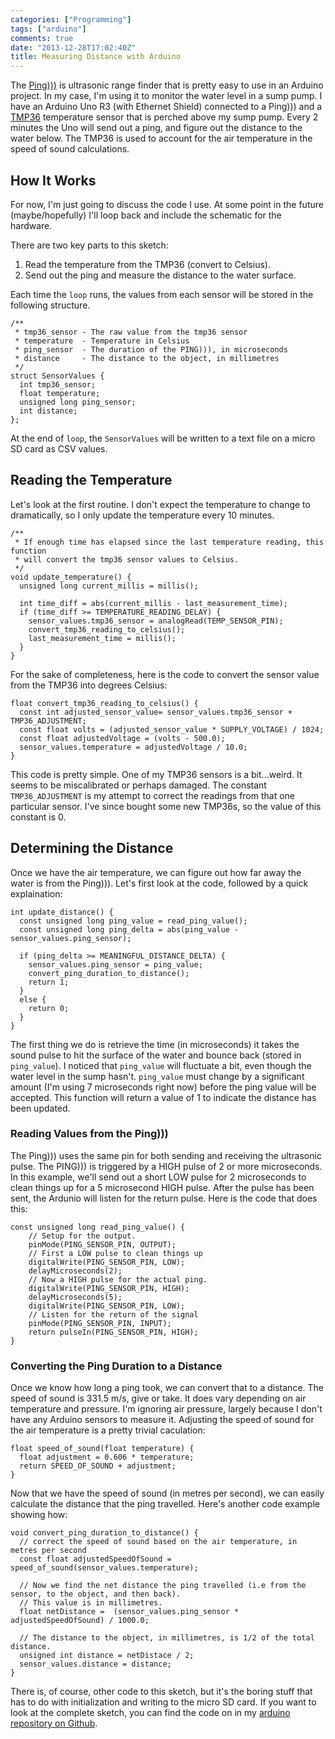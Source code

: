 ```yaml
---
categories: ["Programming"]
tags: ["arduino"]
comments: true
date: "2013-12-28T17:02:40Z"
title: Measuring Distance with Arduino
---
```


The [Ping)))](http://www.parallax.com/product/28015) is ultrasonic range finder that is pretty easy to use in an Arduino project. In my case, I'm using it to monitor the water level in a sump pump. I have an Arduino Uno R3 (with Ethernet Shield) connected to a Ping))) and a [TMP36](https://www.sparkfun.com/products/10988) temperature sensor that is perched above my sump pump. Every 2 minutes the Uno will send out a ping, and figure out the distance to the water below. The TMP36 is used to account for the air temperature in the speed of sound calculations.  

<!--more-->

How It Works
------------

For now, I'm just going to discuss the code I use. At some point in the future (maybe/hopefully) I'll loop back and include the schematic for the hardware.

There are two key parts to this sketch:

1. Read the temperature from the TMP36 (convert to Celsius).
2. Send out the ping and measure the distance to the water surface. 

Each time the `loop` runs, the values from each sensor will be stored in the following structure. 

    /**
     * tmp36_sensor - The raw value from the tmp36 sensor
     * temperature  - Temperature in Celsius
     * ping_sensor  - The duration of the PING))), in microseconds
     * distance     - The distance to the object, in millimetres
     */
    struct SensorValues {
      int tmp36_sensor;                                   
      float temperature;                                  
      unsigned long ping_sensor;                          
      int distance;                                       
    };

At the end of `loop`, the `SensorValues` will be written to a text file on a micro SD card as CSV values.

Reading the Temperature
-----------------------
Let's look at the first routine. I don't expect the temperature to change to dramatically, so I only update the temperature every 10 minutes. 

    /**
     * If enough time has elapsed since the last temperature reading, this function
     * will convert the tmp36 sensor values to Celsius.
     */
    void update_temperature() {
      unsigned long current_millis = millis();

      int time_diff = abs(current_millis - last_measurement_time);
      if (time_diff >= TEMPERATURE_READING_DELAY) {
        sensor_values.tmp36_sensor = analogRead(TEMP_SENSOR_PIN);
        convert_tmp36_reading_to_celsius();
        last_measurement_time = millis();
      }
    }

For the sake of completeness, here is the code to convert the sensor value from the TMP36 into degrees Celsius: 

    float convert_tmp36_reading_to_celsius() {
      const int adjusted_sensor_value= sensor_values.tmp36_sensor + TMP36_ADJUSTMENT; 
      const float volts = (adjusted_sensor_value * SUPPLY_VOLTAGE) / 1024;
      const float adjustedVoltage = (volts - 500.0);  
      sensor_values.temperature = adjustedVoltage / 10.0;
    }

This code is pretty simple. One of my TMP36 sensors is a bit...weird. It seems to be miscalibrated or perhaps damaged. The constant `TMP36_ADJUSTMENT` is my attempt to correct the readings from that one particular sensor. I've since bought some new TMP36s, so the value of this constant is 0.

Determining the Distance
------------------------

Once we have the air temperature, we can figure out how far away the water is from the Ping))). Let's first look at the code, followed by a quick explaination:

    int update_distance() {
      const unsigned long ping_value = read_ping_value();
      const unsigned long ping_delta = abs(ping_value - sensor_values.ping_sensor);

      if (ping_delta >= MEANINGFUL_DISTANCE_DELTA) {
        sensor_values.ping_sensor = ping_value;  
        convert_ping_duration_to_distance();
        return 1;
      }
      else {
        return 0;
      }
    }

The first thing we do is retrieve the time (in microseconds) it takes the sound pulse to hit the surface of the water and bounce back (stored in `ping_value`). I noticed that `ping_value` will fluctuate a bit, even though the water level in the sump hasn't. `ping_value` must change by a significant amount (I'm using 7 microseconds right now) before the ping value will be accepted. This function will return a value of 1 to indicate the distance has been updated.

### Reading Values from the Ping)))

The Ping))) uses the same pin for both sending and receiving the ultrasonic pulse. The PING))) is triggered by a HIGH pulse of 2 or more microseconds. In this example, we'll send out a short LOW pulse for 2 microseconds to clean things up for a 5 microsecond HIGH pulse. After the pulse has been sent, the Ardunio will listen for the return pulse. Here is the code that does this:

    const unsigned long read_ping_value() {
    	// Setup for the output.
        pinMode(PING_SENSOR_PIN, OUTPUT);
        // First a LOW pulse to clean things up
        digitalWrite(PING_SENSOR_PIN, LOW);
        delayMicroseconds(2);
        // Now a HIGH pulse for the actual ping.
        digitalWrite(PING_SENSOR_PIN, HIGH);
        delayMicroseconds(5);
        digitalWrite(PING_SENSOR_PIN, LOW); 
        // Listen for the return of the signal
        pinMode(PING_SENSOR_PIN, INPUT);
        return pulseIn(PING_SENSOR_PIN, HIGH);
    }

### Converting the Ping Duration to a Distance

Once we know how long a ping took, we can convert that to a distance. The speed of sound is 331.5 m/s, give or take. It does vary depending on air temperature and pressure. I'm ignoring air pressure, largely because I don't have any Arduino sensors to measure it. Adjusting the speed of sound for the air temperature is a pretty trivial caculation:

    float speed_of_sound(float temperature) {
      float adjustment = 0.606 * temperature;
      return SPEED_OF_SOUND + adjustment;
    }

Now that we have the speed of sound (in metres per second), we can easily calculate the distance that the ping travelled. Here's another code example showing how:

    void convert_ping_duration_to_distance() {
      // correct the speed of sound based on the air temperature, in metres per second
      const float adjustedSpeedOfSound = speed_of_sound(sensor_values.temperature);

      // Now we find the net distance the ping travelled (i.e from the sensor, to the object, and then back).
      // This value is in millimetres.
      float netDistance =  (sensor_values.ping_sensor * adjustedSpeedOfSound) / 1000.0;

      // The distance to the object, in millimetres, is 1/2 of the total distance.
      unsigned int distance = netDistace / 2;
      sensor_values.distance = distance;
    }

There is, of course, other code to this sketch, but it's the boring stuff that has to do with initialization and writing to the micro SD card. If you want to look at the complete sketch, you can find the code on in my [arduino repository on Github](https://github.com/topgenorth/arduino/blob/master/DistanceFinder/DistanceFinder.ino).
